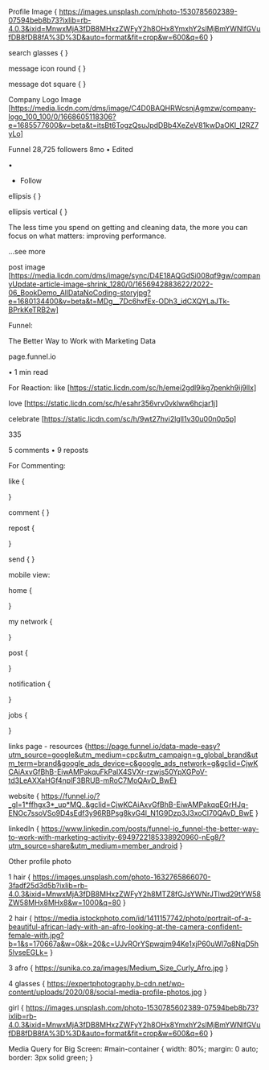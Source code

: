 Profile Image {
    https://images.unsplash.com/photo-1530785602389-07594beb8b73?ixlib=rb-4.0.3&ixid=MnwxMjA3fDB8MHxzZWFyY2h8OHx8YmxhY2slMjBmYWNlfGVufDB8fDB8fA%3D%3D&auto=format&fit=crop&w=600&q=60
}

search glasses {
    <i class="fa-solid fa-magnifying-glass"></i>
}

message icon round {
    <i class="fa-sharp fa-solid fa-comment-dots"></i>
}

message dot square {
    <i class="fa-solid fa-message-dots"></i>
}



Company Logo Image [https://media.licdn.com/dms/image/C4D0BAQHRWcsnjAgmzw/company-logo_100_100/0/1668605118306?e=1685577600&v=beta&t=itsBt6TogzQsuJpdDBb4XeZeV81kwDaOKI_l2RZ7yLo]


Funnel
28,725 followers
8mo • Edited 

•

+ Follow

ellipsis {
    <i class="fa-solid fa-ellipsis"></i>
}

ellipsis vertical {
    <i class="fa-solid fa-ellipsis-vertical"></i>
}


The less time you spend on getting and cleaning data, the more you can focus on what matters: improving performance.

...see more

post image [https://media.licdn.com/dms/image/sync/D4E18AQGdSi008qf9gw/companyUpdate-article-image-shrink_1280/0/1656942883622/2022-06_BookDemo_AllDataNoCoding-storyjpg?e=1680134400&v=beta&t=MDg__7Dc6hxfEx-ODh3_idCXQYLaJTk-BPrkKeTRB2w]


Funnel:

The Better Way to Work with Marketing Data

page.funnel.io

 • 1 min read




For Reaction:
like [https://static.licdn.com/sc/h/emei2gdl9ikg7penkh9ij9llx]

love [https://static.licdn.com/sc/h/esahr356vrv0vklww6hcjar1j]

celebrate [https://static.licdn.com/sc/h/9wt27hvi2lgll1v30u00n0p5p]


335

5 comments
•
9 reposts


For Commenting: 

like {
<i class="fa-light fa-thumbs-up"></i>

<i class="fa-regular fa-thumbs-up"></i>
}

comment {
<i class="fa-regular fa-comment-lines"></i>
}

repost {
<i class="fa-regular fa-arrows-retweet"></i>

<i class="fa-solid fa-arrows-retweet"></i>
}

send {
<i class="fa-regular fa-paper-plane"></i>
}


mobile view:

home {
<i class="fa-solid fa-house-chimney"></i>

<i class="fa-solid fa-house"></i>
}

my network {
<i class="fa-solid fa-user-group"></i>

<i class="fa-thin fa-user-group"></i>

<i class="fa-regular fa-user-group"></i>

<i class="fa-duotone fa-user-group"></i>
}

post {
<i class="fa-regular fa-square-plus"></i>

<i class="fa-solid fa-square-plus"></i>

<i class="fa-light fa-square-plus"></i>
}

notification {
<i class="fa-regular fa-bell"></i>

<i class="fa-solid fa-bell"></i>
}

jobs {
<i class="fa-regular fa-briefcase"></i>

<i class="fa-solid fa-briefcase"></i>
}



links 
page - resources
{https://page.funnel.io/data-made-easy?utm_source=google&utm_medium=cpc&utm_campaign=g_global_brand&utm_term=brand&google_ads_device=c&google_ads_network=g&gclid=CjwKCAiAxvGfBhB-EiwAMPakquFkPalX4SVXr-rzwjs50YpXGPoV-td3LeAXXaHGf4nplF3BRUB-mRoC7MoQAvD_BwE}


website {
https://funnel.io/?_gl=1*ffhgx3*_up*MQ..&gclid=CjwKCAiAxvGfBhB-EiwAMPakqqEGrHJq-ENOc7ssoVSo9D4sEdf3y96RBPsg8kvG4l_N1G9Dzp3J3xoCl70QAvD_BwE
}


linkedIn {
https://www.linkedin.com/posts/funnel-io_funnel-the-better-way-to-work-with-marketing-activity-6949722185338920960-nEg8/?utm_source=share&utm_medium=member_android
}



Other profile photo 

1 hair {
    https://images.unsplash.com/photo-1632765866070-3fadf25d3d5b?ixlib=rb-4.0.3&ixid=MnwxMjA3fDB8MHxzZWFyY2h8MTZ8fGJsYWNrJTIwd29tYW58ZW58MHx8MHx8&w=1000&q=80
}

2 hair {
    https://media.istockphoto.com/id/1411157742/photo/portrait-of-a-beautiful-african-lady-with-an-afro-looking-at-the-camera-confident-female-with.jpg?b=1&s=170667a&w=0&k=20&c=UJvROrYSpwqjm94Ke1xjP60uWl7q8NqD5h5lvseEGLk=
}

3 afro {
    https://sunika.co.za/images/Medium_Size_Curly_Afro.jpg
}

4 glasses {
    https://expertphotography.b-cdn.net/wp-content/uploads/2020/08/social-media-profile-photos.jpg
}

girl {
    https://images.unsplash.com/photo-1530785602389-07594beb8b73?ixlib=rb-4.0.3&ixid=MnwxMjA3fDB8MHxzZWFyY2h8OHx8YmxhY2slMjBmYWNlfGVufDB8fDB8fA%3D%3D&auto=format&fit=crop&w=600&q=60
}


Media Query for Big Screen:
#main-container {
    width: 80%;
    margin: 0 auto;
    border: 3px solid green;
}
